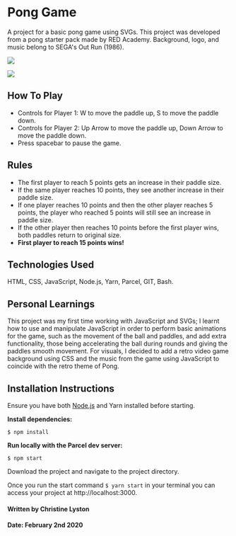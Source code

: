 # Pong Game

A project for a basic pong game using SVGs. This project was developed from a pong starter pack made by RED Academy. Background, logo, and music belong to SEGA's Out Run (1986).

![](PongGif.gif)

![](PongGif2.gif)

## How To Play
* Controls for Player 1: W to move the paddle up, S to move the paddle down.
* Controls for Player 2: Up Arrow to move the paddle up, Down Arrow to move the paddle down.
* Press spacebar to pause the game.

## Rules
* The first player to reach 5 points gets an increase in their paddle size. 
* If the same player reaches 10 points, they see another increase in their paddle size. 
* If one player reaches 10 points and then the other player reaches 5 points, the player who reached 5 points will still see an increase in paddle size.
* If the other player then reaches 10 points before the first player wins, both paddles return to original size.
* **First player to reach 15 points wins!**

## Technologies Used

HTML, CSS, JavaScript, Node.js, Yarn, Parcel, GIT, Bash.

## Personal Learnings

This project was my first time working with JavaScript and SVGs; I learnt how to use and manipulate JavaScript in order to perform basic animations for the game, such as the movement of the ball and paddles, and add extra functionality, those being accelerating the ball during rounds and giving the paddles smooth movement. For visuals, I decided to add a retro video game background using CSS and the music from the game using JavaScript to coincide with the retro theme of Pong.

## Installation Instructions

Ensure you have both [Node.js](https://nodejs.org/en/) and Yarn installed before starting.

**Install dependencies:**

`$ npm install`

**Run locally with the Parcel dev server:**

`$ npm start`

Download the project and navigate to the project directory.

Once you run the start command `$ yarn start` in your terminal you can access your project at http://localhost:3000.

#### Written by Christine Lyston
#### Date: February 2nd 2020
